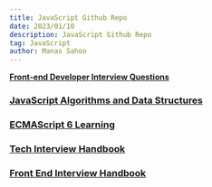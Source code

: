 ```yaml
---
title: JavaScript Github Repo
date: 2023/01/10
description: JavaScript Github Repo
tag: JavaScript
author: Manas Sahoo
---
```


**[Front-end Developer Interview Questions](https://github.com/h5bp/Front-end-Developer-Interview-Questions)**
### [JavaScript Algorithms and Data Structures](https://github.com/trekhleb/javascript-algorithms)
### [ECMAScript 6 Learning](https://github.com/ericdouglas/ES6-Learning)
### [Tech Interview Handbook](https://github.com/yangshun/tech-interview-handbook)
### [Front End Interview Handbook](https://github.com/yangshun/front-end-interview-handbook)
